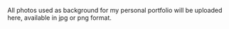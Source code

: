 All photos used as background for my personal portfolio will be uploaded here, available in jpg or png format. 
